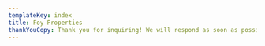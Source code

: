 ```yaml
---
templateKey: index
title: Foy Properties
thankYouCopy: Thank you for inquiring! We will respond as soon as possible.
---
```


